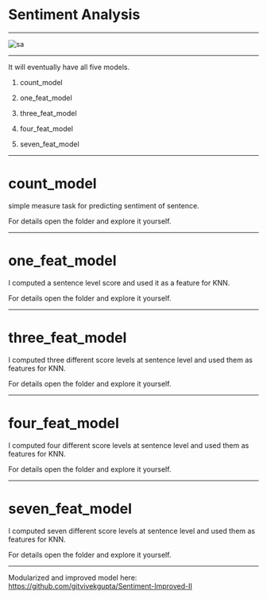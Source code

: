 # Sentiment Analysis

------------------------------------------------------------------------------------------------------------------------------

![sa](https://user-images.githubusercontent.com/17769945/54867871-750c5680-4dab-11e9-84a8-ea8fae5adba7.png)

------------------------------------------------------------------------------------------------------------------------------

It will eventually have all five models.

1. count_model

2. one_feat_model

3. three_feat_model

4. four_feat_model

5. seven_feat_model

------------------------------------------------------------------------------------------

# count_model

simple measure task for predicting sentiment of sentence.

For details open the folder and explore it yourself.

------------------------------------------------------------------------------------------

# one_feat_model

I computed a sentence level score and used it as a feature for KNN.

For details open the folder and explore it yourself.

------------------------------------------------------------------------------------------------------------

# three_feat_model

I computed three different score levels at sentence level and used them as features for KNN.

For details open the folder and explore it yourself.

------------------------------------------------------------------------------------------------------------

# four_feat_model

I computed four different score levels at sentence level and used them as features for KNN.

For details open the folder and explore it yourself.

------------------------------------------------------------------------------------------------------------

# seven_feat_model

I computed seven different score levels at sentence level and used them as features for KNN.

For details open the folder and explore it yourself.

------------------------------------------------------------------------------------------------------------




Modularized and improved model here: https://github.com/gitvivekgupta/Sentiment-Improved-II
